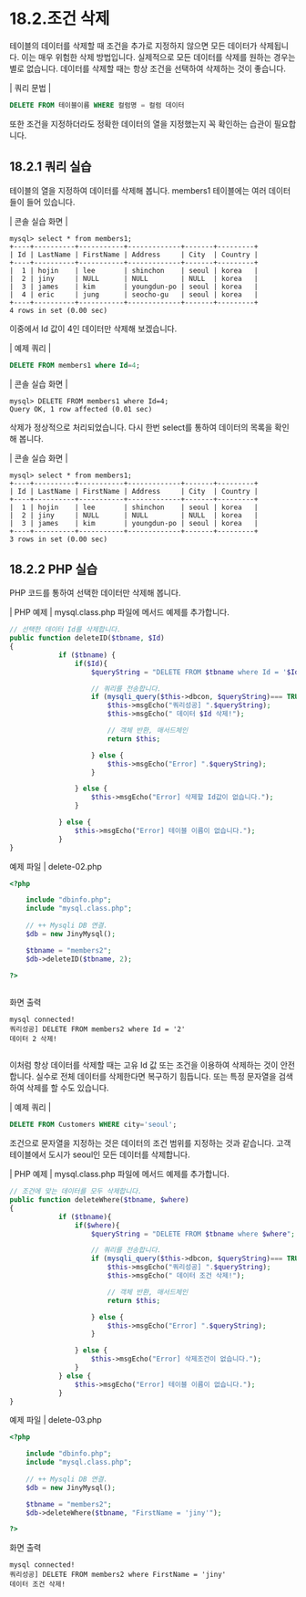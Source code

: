# 18.2.조건 삭제 
테이블의 데이터를 삭제할 때 조건을 추가로 지정하지 않으면 모든 데이터가 삭제됩니다. 이는 매우 위험한 삭제 방법입니다. 
실제적으로 모든 데이터를 삭제를 원하는 경우는 별로 없습니다. 데이터를 삭제할 때는 항상 조건을 선택하여 삭제하는 것이 좋습니다.  

| 쿼리 문법 | 
```sql
DELETE FROM 테이블이름 WHERE 컬럼명 = 컬럼 데이터 
```

또한 조건을 지정하더라도 정확한 데이터의 열을 지정했는지 꼭 확인하는 습관이 필요합니다. 

## 18.2.1 쿼리 실습 
테이블의 열을 지정하여 데이터를 삭제해 봅니다. members1 테이블에는 여러 데이터들이 들어 있습니다. 

| 콘솔 실습 화면 | 
```
mysql> select * from members1;
+----+----------+-----------+-------------+-------+---------+
| Id | LastName | FirstName | Address     | City  | Country |
+----+----------+-----------+-------------+-------+---------+
|  1 | hojin    | lee       | shinchon    | seoul | korea   |
|  2 | jiny     | NULL      | NULL        | NULL  | korea   |
|  3 | james    | kim       | youngdun-po | seoul | korea   |
|  4 | eric     | jung      | seocho-gu   | seoul | korea   |
+----+----------+-----------+-------------+-------+---------+
4 rows in set (0.00 sec) 

```

이중에서 Id 값이 4인 데이터만 삭제해 보겠습니다. 

| 예제 쿼리 | 
```sql
DELETE FROM members1 where Id=4; 
```

| 콘솔 실습 화면 | 
```
mysql> DELETE FROM members1 where Id=4;
Query OK, 1 row affected (0.01 sec)

```

삭제가 정상적으로 처리되었습니다. 다시 한번 select를 통하여 데이터의 목록을 확인해 봅니다. 

| 콘솔 실습 화면 | 
```
mysql> select * from members1;
+----+----------+-----------+-------------+-------+---------+
| Id | LastName | FirstName | Address     | City  | Country |
+----+----------+-----------+-------------+-------+---------+
|  1 | hojin    | lee       | shinchon    | seoul | korea   |
|  2 | jiny     | NULL      | NULL        | NULL  | korea   |
|  3 | james    | kim       | youngdun-po | seoul | korea   |
+----+----------+-----------+-------------+-------+---------+
3 rows in set (0.00 sec)

```

## 18.2.2 PHP 실습 
PHP 코드를 통하여 선택한 데이터만 삭제해 봅니다.  

| PHP 예제 | 
mysql.class.php 파일에 메서드 예제를 추가합니다. 
```php
// 선택한 데이터 Id를 삭제합니다.
public function deleteID($tbname, $Id)
{
            if ($tbname) {
                if($Id){
                    $queryString = "DELETE FROM $tbname where Id = '$Id'";

                    // 쿼리를 전송합니다.
                    if (mysqli_query($this->dbcon, $queryString)=== TRUE) {
                        $this->msgEcho("쿼리성공] ".$queryString);
                        $this->msgEcho(" 데이터 $Id 삭제!");

                        // 객체 반환, 매서드체인
                        return $this; 

                    } else {
                        $this->msgEcho("Error] ".$queryString);
                    }

                } else {
                    $this->msgEcho("Error] 삭제할 Id값이 없습니다."); 
                }

            } else {
                $this->msgEcho("Error] 테이블 이름이 없습니다."); 
            }
}

```

예제 파일 | delete-02.php 
```php
<?php

	include "dbinfo.php";
	include "mysql.class.php";
 
	// ++ Mysqli DB 연결.
	$db = new JinyMysql();

	$tbname = "members2";
	$db->deleteID($tbname, 2);

?>
 
```

화면 출력 
```
mysql connected!
쿼리성공] DELETE FROM members2 where Id = '2'
데이터 2 삭제!
 
```

이처럼 항상 데이터를 삭제할 때는 고유 Id 값 또는 조건을 이용하여 삭제하는 것이 안전 합니다. 실수로 전체 데이터를 삭제한다면 복구하기 힘듭니다. 
또는 특정 문자열을 검색하여 삭제를 할 수도 있습니다.  

| 예제 쿼리 | 
```sql
DELETE FROM Customers WHERE city='seoul'; 
```

조건으로 문자열을 지정하는 것은 데이터의 조건 범위를 지정하는 것과 같습니다. 고객 테이블에서 도시가 seoul인 모든 데이터를 삭제합니다.  

| PHP 예제 | 
mysql.class.php 파일에 메서드 예제를 추가합니다. 
```php
// 조건에 맞는 데이터를 모두 삭제합니다.
public function deleteWhere($tbname, $where)
{
            if ($tbname){
                if($where){
                    $queryString = "DELETE FROM $tbname where $where";

                    // 쿼리를 전송합니다.
                    if (mysqli_query($this->dbcon, $queryString)=== TRUE){
                        $this->msgEcho("쿼리성공] ".$queryString);
                        $this->msgEcho(" 데이터 조건 삭제!");

                        // 객체 반환, 매서드체인
                        return $this; 

                    } else {
                        $this->msgEcho("Error] ".$queryString);
                    }

                } else {
                    $this->msgEcho("Error] 삭제조건이 없습니다."); 
                }
            } else {
                $this->msgEcho("Error] 테이블 이름이 없습니다."); 
            }
}

```

예제 파일 | delete-03.php 
```php
<?php

	include "dbinfo.php";
	include "mysql.class.php";
 
	// ++ Mysqli DB 연결.
	$db = new JinyMysql();

	$tbname = "members2";
	$db->deleteWhere($tbname, "FirstName = 'jiny'");

?>

```

화면 출력 
```
mysql connected!
쿼리성공] DELETE FROM members2 where FirstName = 'jiny'
데이터 조건 삭제!

```